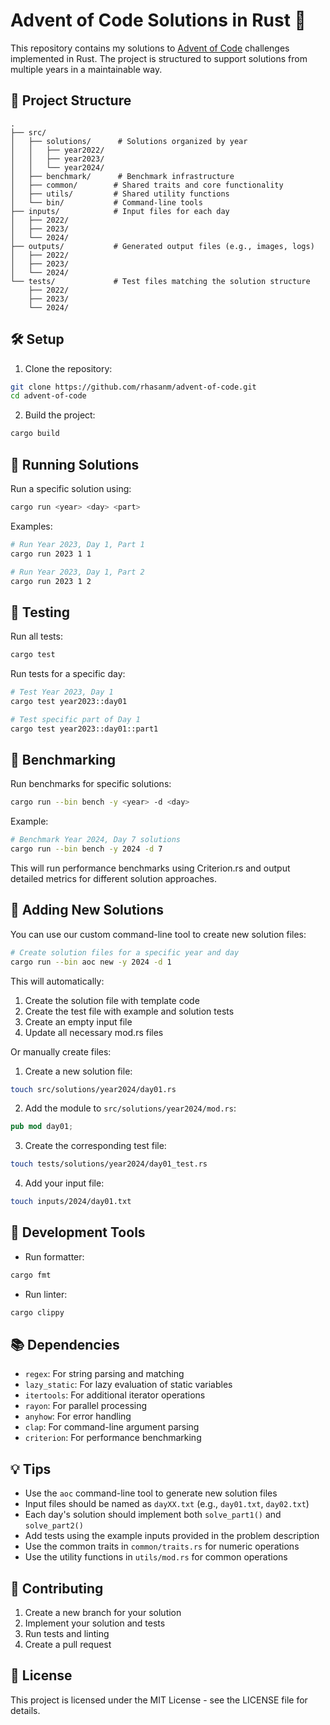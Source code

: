 # Advent of Code Solutions in Rust 🦀

This repository contains my solutions to [Advent of Code](https://adventofcode.com/) challenges implemented in Rust. The project is structured to support solutions from multiple years in a maintainable way.

## 🚀 Project Structure

```
.
├── src/
│   ├── solutions/      # Solutions organized by year
│   │   ├── year2022/
│   │   ├── year2023/
│   │   └── year2024/
│   ├── benchmark/      # Benchmark infrastructure
│   ├── common/        # Shared traits and core functionality
│   ├── utils/         # Shared utility functions
│   └── bin/           # Command-line tools
├── inputs/            # Input files for each day
│   ├── 2022/
│   ├── 2023/
│   └── 2024/
├── outputs/           # Generated output files (e.g., images, logs)
│   ├── 2022/
│   ├── 2023/
│   └── 2024/
└── tests/             # Test files matching the solution structure
    ├── 2022/
    ├── 2023/
    └── 2024/
```

## 🛠️ Setup

1. Clone the repository:
```bash
git clone https://github.com/rhasanm/advent-of-code.git
cd advent-of-code
```

2. Build the project:
```bash
cargo build
```

## 🎯 Running Solutions

Run a specific solution using:
```bash
cargo run <year> <day> <part>
```

Examples:
```bash
# Run Year 2023, Day 1, Part 1
cargo run 2023 1 1

# Run Year 2023, Day 1, Part 2
cargo run 2023 1 2
```

## 🧪 Testing

Run all tests:
```bash
cargo test
```

Run tests for a specific day:
```bash
# Test Year 2023, Day 1
cargo test year2023::day01

# Test specific part of Day 1
cargo test year2023::day01::part1
```

## 🚀 Benchmarking

Run benchmarks for specific solutions:
```bash
cargo run --bin bench -y <year> -d <day>
```

Example:
```bash
# Benchmark Year 2024, Day 7 solutions
cargo run --bin bench -y 2024 -d 7
```

This will run performance benchmarks using Criterion.rs and output detailed metrics for different solution approaches.

## 📝 Adding New Solutions

You can use our custom command-line tool to create new solution files:

```bash
# Create solution files for a specific year and day
cargo run --bin aoc new -y 2024 -d 1
```

This will automatically:
1. Create the solution file with template code
2. Create the test file with example and solution tests
3. Create an empty input file
4. Update all necessary mod.rs files

Or manually create files:

1. Create a new solution file:
```bash
touch src/solutions/year2024/day01.rs
```

2. Add the module to `src/solutions/year2024/mod.rs`:
```rust
pub mod day01;
```

3. Create the corresponding test file:
```bash
touch tests/solutions/year2024/day01_test.rs
```

4. Add your input file:
```bash
touch inputs/2024/day01.txt
```

## 🔧 Development Tools

- Run formatter:
```bash
cargo fmt
```

- Run linter:
```bash
cargo clippy
```

## 📚 Dependencies

- `regex`: For string parsing and matching
- `lazy_static`: For lazy evaluation of static variables
- `itertools`: For additional iterator operations
- `rayon`: For parallel processing
- `anyhow`: For error handling
- `clap`: For command-line argument parsing
- `criterion`: For performance benchmarking

## 💡 Tips

- Use the `aoc` command-line tool to generate new solution files
- Input files should be named as `dayXX.txt` (e.g., `day01.txt`, `day02.txt`)
- Each day's solution should implement both `solve_part1()` and `solve_part2()`
- Add tests using the example inputs provided in the problem description
- Use the common traits in `common/traits.rs` for numeric operations
- Use the utility functions in `utils/mod.rs` for common operations

## 🤝 Contributing

1. Create a new branch for your solution
2. Implement your solution and tests
3. Run tests and linting
4. Create a pull request

## 📜 License

This project is licensed under the MIT License - see the LICENSE file for details.
